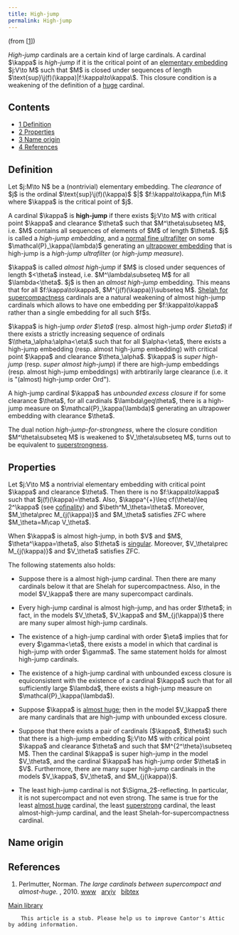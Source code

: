 ```yaml
---
title: High-jump
permalink: High-jump
---
```












(from
\[[1](#bibkey_Perlmutter2010:TheLargeCardinalsBetweenSupercompactAlmostHuge)\])

*High-jump* cardinals are a certain kind of large cardinals. A cardinal
\$\kappa\$ is *high-jump* if it is the critical point of an [elementary
embedding](Elementary_embedding "Elementary embedding")
\$j:V\to M\$ such that \$M\$ is closed under sequences of length
\$\text{sup}\\j(f)(\kappa)\|f:\kappa\to\kappa\\\$. This closure
condition is a weakening of the definition of a
[huge](Huge "Huge")
cardinal.



## Contents


- [<span class="tocnumber">1</span>
  <span class="toctext">Definition</span>](#Definition)
- [<span class="tocnumber">2</span>
  <span class="toctext">Properties</span>](#Properties)
- [<span class="tocnumber">3</span> <span class="toctext">Name
  origin</span>](#Name_origin)
- [<span class="tocnumber">4</span>
  <span class="toctext">References</span>](#References)


## Definition

Let \$j:M\to N\$ be a (nontrivial) elementary embedding. The *clearance*
of \$j\$ is the ordinal \$\text{sup}\\j(f)(\kappa)\$ \$\|\$
\$f:\kappa\to\kappa,f\in M\\\$ where \$\kappa\$ is the critical point of
\$j\$.

A cardinal \$\kappa\$ is **high-jump** if there exists \$j:V\to M\$ with
critical point \$\kappa\$ and clearance \$\theta\$ such that
\$M^\theta\subseteq M\$, i.e. \$M\$ contains all sequences of elements
of \$M\$ of length \$\theta\$. \$j\$ is called a *high-jump embedding*,
and a [normal fine
ultrafilter](Filter "Filter")
on some \$\mathcal{P}\_\kappa(\lambda)\$ generating an [ultrapower
embedding](Ultrapower "Ultrapower")
that is high-jump is a *high-jump ultrafilter* (or *high-jump measure*).

\$\kappa\$ is called *almost high-jump* if \$M\$ is closed under
sequences of length \$\<\theta\$ instead, i.e. \$M^\lambda\subseteq M\$
for all \$\lambda\<\theta\$. \$j\$ is then an *almost high-jump*
embedding. This means that for all \$f:\kappa\to\kappa\$,
\$M^{j(f)(\kappa)}\subseteq M\$.
<a href="Shelah"
class="mw-redirect" title="Shelah">Shelah for supercompactness</a>
cardinals are a natural weakening of almost high-jump cardinals which
allows to have one embedding per \$f:\kappa\to\kappa\$ rather than a
single embedding for all such \$f\$s.

\$\kappa\$ is high-jump *order \$\eta\$* (resp. almost high-jump *order
\$\eta\$*) if there exists a strictly increasing sequence of ordinals
\$\\\theta\_\alpha:\alpha\<\eta\\\$ such that for all \$\alpha\<\eta\$,
there exists a high-jump embedding (resp. almost high-jump embedding)
with critical point \$\kappa\$ and clearance \$\theta\_\alpha\$.
\$\kappa\$ is *super high-jump* (resp. *super almost high-jump*) if
there are high-jump embeddings (resp. almost high-jump embeddings) with
arbtirarily large clearance (i.e. it is "(almost) high-jump order Ord").

A high-jump cardinal \$\kappa\$ has *unbounded excess closure* if for
some clearance \$\theta\$, for all cardinals \$\lambda\geq\theta\$,
there is a high-jump measure on \$\mathcal{P}\_\kappa(\lambda)\$
generating an ultrapower embedding with clearance \$\theta\$.

The dual notion *high-jump-for-strongness*, where the closure condition
\$M^\theta\subseteq M\$ is weakened to \$V\_\theta\subseteq M\$, turns
out to be equivalent to
[superstrongness](Superstrong "Superstrong").

## Properties

Let \$j:V\to M\$ a nontrivial elementary embedding with critical point
\$\kappa\$ and clearance \$\theta\$. Then there is no
\$f:\kappa\to\kappa\$ such that \$j(f)(\kappa)=\theta\$. Also,
\$\kappa^{+}\leq cf(\theta)\leq 2^\kappa\$ (see
<a href="Cofinality"
class="mw-redirect" title="Cofinality">cofinality</a>) and
\$\beth^M\_\theta=\theta\$. Moreover, \$M\_\theta\prec M\_{j(\kappa)}\$
and \$M\_\theta\$ satisfies ZFC where \$M\_\theta=M\cap V\_\theta\$.

When \$\kappa\$ is almost high-jump, in both \$V\$ and \$M\$,
\$\theta^\kappa=\theta\$, also \$\theta\$ is
<a href="Singular"
class="mw-redirect" title="Singular">singular</a>. Moreover,
\$V\_\theta\prec M\_{j(\kappa)}\$ and \$V\_\theta\$ satisfies ZFC.

The following statements also holds:

- Suppose there is a almost high-jump cardinal. Then there are many
  cardinals below it that are Shelah for supercompactness. Also, in the
  model \$V\_\kappa\$ there are many supercompact cardinals.


- Every high-jump cardinal is almost high-jump, and has order
  \$\theta\$; in fact, in the models \$V\_\theta\$, \$V\_\kappa\$ and
  \$M\_{j(\kappa)}\$ there are many super almost high-jump cardinals.


- The existence of a high-jump cardinal with order \$\eta\$ implies that
  for every \$\gamma\<\eta\$, there exists a model in which that
  cardinal is high-jump with order \$\gamma\$. The same statement holds
  for almost high-jump cardinals.


- The existence of a high-jump cardinal with unbounded excess closure is
  equiconsistent with the existence of a cardinal \$\kappa\$ such that
  for all sufficiently large \$\lambda\$, there exists a high-jump
  measure on \$\mathcal{P}\_\kappa(\lambda\$).


- Suppose \$\kappa\$ is [almost
  huge](Huge "Huge"); then
  in the model \$V\_\kappa\$ there are many cardinals that are high-jump
  with unbounded excess closure.


- Suppose that there exists a pair of cardinals (\$\kappa\$, \$\theta\$)
  such that there is a high-jump embedding \$j:V\to M\$ with critical
  point \$\kappa\$ and clearance \$\theta\$ and such that
  \$M^{2^\theta}\subseteq M\$. Then the cardinal \$\kappa\$ is super
  high-jump in the model \$V\_\theta\$, and the cardinal \$\kappa\$ has
  high-jump order \$\theta\$ in \$V\$. Furthermore, there are many super
  high-jump cardinals in the models \$V\_\kappa\$, \$V\_\theta\$, and
  \$M\_{j(\kappa)}\$.


- The least high-jump cardinal is not \$\Sigma_2\$-reflecting. In
  particular, it is not supercompact and not even strong. The same is
  true for the least [almost
  huge](Huge "Huge")
  cardinal, the least
  [superstrong](Superstrong "Superstrong")
  cardinal, the least almost-high-jump cardinal, and the least
  Shelah-for-supercompactness cardinal.

## Name origin

## References

1.  <span id="bibkey_Perlmutter2010:TheLargeCardinalsBetweenSupercompactAlmostHuge">Perlmutter,
    Norman. *The large cardinals between supercompact and almost-huge.*
    , 2010. <a
    href="http://boolesrings.org/perlmutter/files/2013/07/HighJumpForJournal.pdf"
    class="extiw">www</a>   <a
    href="http://arxiv.org/abs/1307.7387"
    class="extiw">arχiv</a>   <a
    href="javascript:bibpopup(&#39;@article%7BPerlmutter2010:TheLargeCardinalsBetweenSupercompactAlmostHuge,%20%20%20%20AUTHOR%20=%20%7BPerlmutter,%20Norman%7D.%20%20%20%20TITLE%20=%20%7BThe%20large%20cardinals%20between%20supercompact%20and%20almost-huge%7D,%3Cbr%3E%20%20%20%20YEAR%20=%20%7B2010%7D,%3Cbr%3E%20%20%20%20EPRINT%20=%20%7B1307.7387%7D,%3Cbr%3E%20%20%20%20URL=%20%7Bhttp://boolesrings.org/perlmutter/files/2013/07/HighJumpForJournal.pdf%7D,%3Cbr%3E%7D&#39;)"
    class="bibtex">bibtex</a></span>

[Main
library](Library "Library")

  

        This article is a stub. Please help us to improve Cantor's Attic by adding information.


